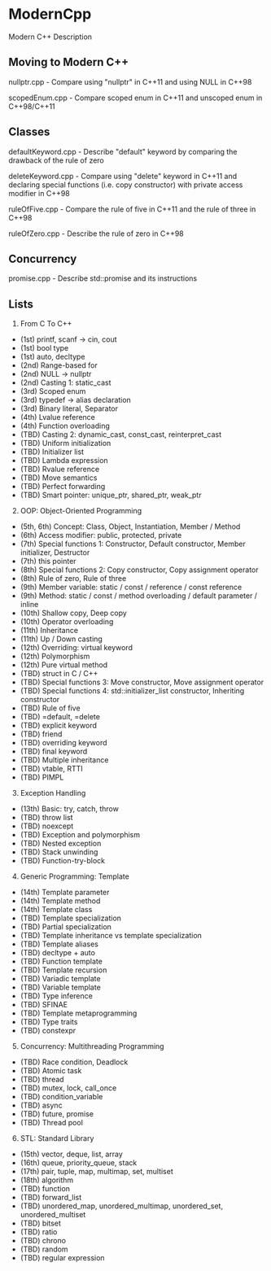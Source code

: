 # ModernCpp
Modern C++ Description

## Moving to Modern C++
nullptr.cpp - Compare using "nullptr" in C++11 and using NULL in C++98

scopedEnum.cpp - Compare scoped enum in C++11 and unscoped enum in C++98/C++11

## Classes
defaultKeyword.cpp - Describe "default" keyword by comparing the drawback of the rule of zero

deleteKeyword.cpp - Compare using "delete" keyword in C++11 and declaring special functions (i.e. copy constructor) with private access modifier in C++98

ruleOfFive.cpp - Compare the rule of five in C++11 and the rule of three in C++98

ruleOfZero.cpp - Describe the rule of zero in C++98

## Concurrency
promise.cpp - Describe std::promise and its instructions

## Lists
1. From C To C++
  - (1st) printf, scanf -> cin, cout
  - (1st) bool type
  - (1st) auto, decltype
  - (2nd) Range-based for
  - (2nd) NULL -> nullptr
  - (2nd) Casting 1: static_cast 
  - (3rd) Scoped enum
  - (3rd) typedef -> alias declaration
  - (3rd) Binary literal, Separator
  - (4th) Lvalue reference
  - (4th) Function overloading
  - (TBD) Casting 2: dynamic_cast, const_cast, reinterpret_cast
  - (TBD) Uniform initialization
  - (TBD) Initializer list
  - (TBD) Lambda expression
  - (TBD) Rvalue reference
  - (TBD) Move semantics
  - (TBD) Perfect forwarding
  - (TBD) Smart pointer: unique_ptr, shared_ptr, weak_ptr
2. OOP: Object-Oriented Programming
  - (5th, 6th) Concept: Class, Object, Instantiation, Member / Method
  - (6th) Access modifier: public, protected, private
  - (7th) Special functions 1: Constructor, Default constructor, Member initializer, Destructor
  - (7th) this pointer
  - (8th) Special functions 2: Copy constructor, Copy assignment operator
  - (8th) Rule of zero, Rule of three
  - (9th) Member variable: static / const / reference / const reference
  - (9th) Method: static / const / method overloading / default parameter / inline
  - (10th) Shallow copy, Deep copy
  - (10th) Operator overloading
  - (11th) Inheritance
  - (11th) Up / Down casting
  - (12th) Overriding: virtual keyword
  - (12th) Polymorphism
  - (12th) Pure virtual method
  - (TBD) struct in C / C++
  - (TBD) Special functions 3: Move constructor, Move assignment operator
  - (TBD) Special functions 4: std::initializer_list constructor, Inheriting constructor
  - (TBD) Rule of five
  - (TBD) =default, =delete 
  - (TBD) explicit keyword
  - (TBD) friend 
  - (TBD) overriding keyword
  - (TBD) final keyword
  - (TBD) Multiple inheritance
  - (TBD) vtable, RTTI
  - (TBD) PIMPL
3. Exception Handling
  - (13th) Basic: try, catch, throw
  - (TBD) throw list
  - (TBD) noexcept
  - (TBD) Exception and polymorphism
  - (TBD) Nested exception
  - (TBD) Stack unwinding
  - (TBD) Function-try-block
4. Generic Programming: Template
  - (14th) Template parameter
  - (14th) Template method
  - (14th) Template class
  - (TBD) Template specialization
  - (TBD) Partial specialization
  - (TBD) Template inheritance vs template specialization
  - (TBD) Template aliases
  - (TBD) decltype + auto
  - (TBD) Function template
  - (TBD) Template recursion
  - (TBD) Variadic template
  - (TBD) Variable template
  - (TBD) Type inference
  - (TBD) SFINAE
  - (TBD) Template metaprogramming
  - (TBD) Type traits
  - (TBD) constexpr
5. Concurrency: Multithreading Programming
  - (TBD) Race condition, Deadlock
  - (TBD) Atomic task
  - (TBD) thread
  - (TBD) mutex, lock, call_once
  - (TBD) condition_variable
  - (TBD) async
  - (TBD) future, promise
  - (TBD) Thread pool
6. STL: Standard Library
  - (15th) vector, deque, list, array
  - (16th) queue, priority_queue, stack
  - (17th) pair, tuple, map, multimap, set, multiset
  - (18th) algorithm
  - (TBD) function
  - (TBD) forward_list
  - (TBD) unordered_map, unordered_multimap, unordered_set, unordered_multiset
  - (TBD) bitset
  - (TBD) ratio
  - (TBD) chrono
  - (TBD) random
  - (TBD) regular expression